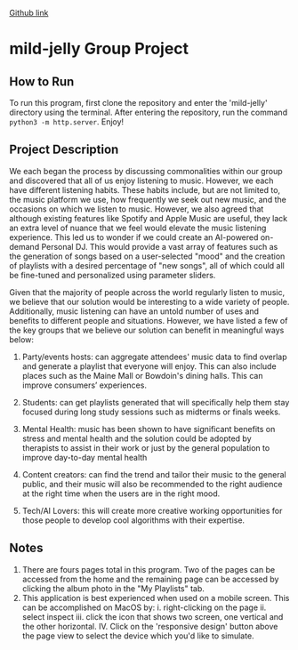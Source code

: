 [Github link](https://github.com/mdrxy/mild-jelly)

# mild-jelly Group Project

## How to Run
To run this program, first clone the repository and enter the 'mild-jelly' directory using the terminal. After entering the repository, run the command `python3 -m http.server`. Enjoy!

## Project Description 
We each began the process by discussing commonalities within our group and discovered that all of us enjoy listening to music. However, we each have different listening habits. These habits include, but are not limited to, the music platform we use, how frequently we seek out new music, and the occasions on which we listen to music. However, we also agreed that although existing features like Spotify and Apple Music are useful, they lack an extra level of nuance that we feel would elevate the music listening experience. This led us to wonder if we could create an AI-powered on-demand Personal DJ. This would provide a vast array of features such as the generation of songs based on a user-selected "mood" and the creation of playlists with a desired percentage of "new songs", all of which could all be fine-tuned and personalized using parameter sliders.

Given that the majority of people across the world regularly listen to music, we believe that our solution would be interesting to a wide variety of people. Additionally, music listening can have an untold number of uses and benefits to different people and situations. However, we have listed a few of the key groups that we believe our solution can benefit in meaningful ways below:

1. Party/events hosts: can aggregate attendees' music data to find overlap and generate a playlist that everyone will enjoy. This can also include places such as the Maine Mall or Bowdoin's dining halls. This can improve consumers’ experiences.

2. Students: can get playlists generated that will specifically help them stay focused during long study sessions such as midterms or finals weeks.

3. Mental Health: music has been shown to have significant benefits on stress and mental health and the solution could be adopted by therapists to assist in their work or just by the general population to improve day-to-day mental health

4. Content creators: can find the trend and tailor their music to the general public, and their music will also be recommended to the right audience at the right time when the users are in the right mood.

5. Tech/AI Lovers: this will create more creative working opportunities for those people to develop cool algorithms with their expertise.

## Notes
1. There are fours pages total in this program. Two of the pages can be accessed from the home and the remaining page can be accessed by clicking the album photo in the "My Playlists" tab.
2. This application is best experienced when used on a mobile screen. This can be accomplished on MacOS by:
    i. right-clicking on the page
    ii. select inspect
    iii. click the icon that shows two screen, one vertical and the other horizontal.
    IV. Click on the 'responsive design' button above the page view to select the device which you'd like to simulate.




